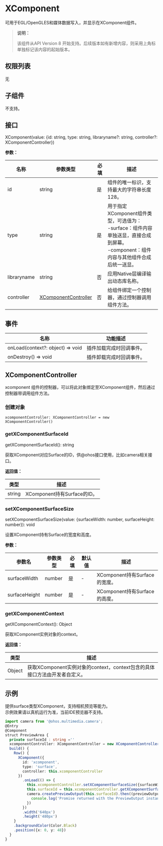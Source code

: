 # XComponent

 可用于EGL/OpenGLES和媒体数据写入，并显示在XComponent组件。

  >  **说明：**
  >
  >  该组件从API Version 8 开始支持。后续版本如有新增内容，则采用上角标单独标记该内容的起始版本。

## 权限列表

  无

## 子组件

  不支持。

## 接口

 XComponent\(value: {id: string, type: string, libraryname?: string, controller?: XComponentController}\)

**参数：**

| 名称          | 参数类型                                     | 必填   | 描述                                       |
| ----------- | ---------------------------------------- | ---- | ---------------------------------------- |
| id          | string                                   | 是    | 组件的唯一标识，支持最大的字符串长度128。                   |
| type        | string                                   | 是    | 用于指定XComponent组件类型，可选值为：<br/>-surface：组件内容单独送显，直接合成到屏幕。<br/>-component：组件内容与其他组件合成后统一送显。 |
| libraryname | string                                   | 否    | 应用Native层编译输出动态库名称。                      |
| controller  | [XComponentController](#XComponentController) | 否    | 给组件绑定一个控制器，通过控制器调用组件方法。                  |

## 事件

| 名称                               | 功能描述         |
| -------------------------------- | ------------ |
| onLoad(context?: object) => void | 插件加载完成时回调事件。 |
| onDestroy() => void              | 插件卸载完成时回调事件。 |

## XComponentController

xcomponent 组件的控制器，可以将此对象绑定至XComponent组件，然后通过控制器带调用组件方法。

### 创建对象

```
xcomponentController: XComponentController = new XComponentController()
```

### getXComponentSurfaceId

getXComponentSurfaceId(): string

获取XComponent对应Surface的ID，供@ohos接口使用，比如camera相关接口。

**返回值：**

| 类型     | 描述                      |
| ------ | ----------------------- |
| string | XComponent持有Surface的ID。 |

### setXComponentSurfaceSize

setXComponentSurfaceSize(value: {surfaceWidth: number, surfaceHeight: number}): void

设置XComponent持有Surface的宽度和高度。

**参数：**

| 参数名           | 参数类型   | 必填   | 默认值  | 描述                      |
| ------------- | ------ | ---- | ---- | ----------------------- |
| surfaceWidth  | number | 是    | -    | XComponent持有Surface的宽度。 |
| surfaceHeight | number | 是    | -    | XComponent持有Surface的高度。 |

### getXComponentContext

getXComponentContext(): Object

获取XComponent实例对象的context。

**返回值：**

| 类型     | 描述                                       |
| ------ | ---------------------------------------- |
| Object | 获取XComponent实例对象的context，context包含的具体接口方法由开发者自定义。 |

## 示例

提供surface类型XComponent，支持相机预览等能力。  
示例效果请以真机运行为准，当前IDE预览器不支持。

```ts
import camera from '@ohos.multimedia.camera';
@Entry
@Component
struct PreviewArea {
  private surfaceId : string =''
  xcomponentController: XComponentController = new XComponentController()
  build() {
    Row() {
      XComponent({
        id: 'xcomponent',
        type: 'surface',
        controller: this.xcomponentController
      })
        .onLoad(() => {
          this.xcomponentController.setXComponentSurfaceSize({surfaceWidth:1920,surfaceHeight:1080});
          this.surfaceId = this.xcomponentController.getXComponentSurfaceId();
          camera.createPreviewOutput(this.surfaceId).then((previewOutput) => {
            console.log('Promise returned with the PreviewOutput instance');
          })
        })
        .width('640px')
        .height('480px')
    }
    .backgroundColor(Color.Black)
    .position({x: 0, y: 48})
  }
}
```